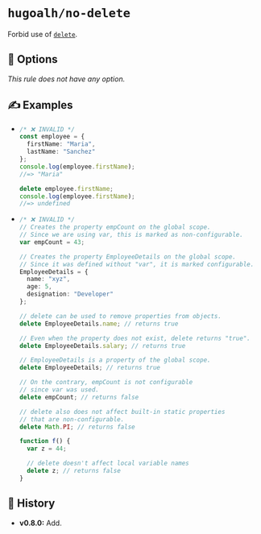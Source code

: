 # `hugoalh/no-delete`

Forbid use of [`delete`][ecmascript-delete].

## 🔧 Options

*This rule does not have any option.*

## ✍️ Examples

- ```ts
  /* ❌ INVALID */
  const employee = {
    firstName: "Maria",
    lastName: "Sanchez"
  };
  console.log(employee.firstName);
  //=> "Maria"

  delete employee.firstName;
  console.log(employee.firstName);
  //=> undefined
  ```
- ```ts
  /* ❌ INVALID */
  // Creates the property empCount on the global scope.
  // Since we are using var, this is marked as non-configurable.
  var empCount = 43;

  // Creates the property EmployeeDetails on the global scope.
  // Since it was defined without "var", it is marked configurable.
  EmployeeDetails = {
    name: "xyz",
    age: 5,
    designation: "Developer"
  };

  // delete can be used to remove properties from objects.
  delete EmployeeDetails.name; // returns true

  // Even when the property does not exist, delete returns "true".
  delete EmployeeDetails.salary; // returns true

  // EmployeeDetails is a property of the global scope.
  delete EmployeeDetails; // returns true

  // On the contrary, empCount is not configurable
  // since var was used.
  delete empCount; // returns false

  // delete also does not affect built-in static properties
  // that are non-configurable.
  delete Math.PI; // returns false

  function f() {
    var z = 44;

    // delete doesn't affect local variable names
    delete z; // returns false
  }
  ```

## 📜 History

- **v0.8.0:** Add.

[ecmascript-delete]: https://developer.mozilla.org/en-US/docs/Web/JavaScript/Reference/Operators/delete
